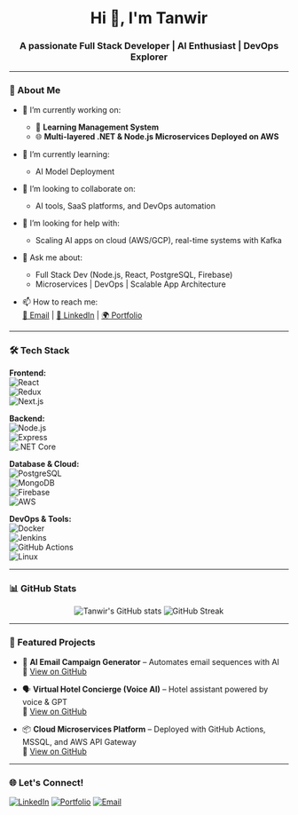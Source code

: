 <h1 align="center">Hi 👋, I'm Tanwir</h1>
<h3 align="center">A passionate Full Stack Developer | AI Enthusiast | DevOps Explorer</h3>

---

### 💼 About Me

- 🔭 I’m currently working on:
  - 🏨 **Learning Management System**
  - 🌐 **Multi-layered .NET & Node.js Microservices Deployed on AWS**

- 🌱 I’m currently learning:
  -  AI Model Deployment

- 👯 I’m looking to collaborate on:
  - AI tools, SaaS platforms, and DevOps automation

- 🤝 I’m looking for help with:
  - Scaling AI apps on cloud (AWS/GCP), real-time systems with Kafka

- 💬 Ask me about:
  - Full Stack Dev (Node.js, React, PostgreSQL, Firebase)
  - Microservices | DevOps | Scalable App Architecture

- 📫 How to reach me:  
  [📧 Email](mailto:tanwir@example.com) | [💼 LinkedIn](https://linkedin.com/in/yourprofile) | [🌍 Portfolio](https://yourwebsite.com)

---

### 🛠️ Tech Stack

**Frontend:**  
![React](https://img.shields.io/badge/-React-61DAFB?logo=react&logoColor=white&style=flat)  
![Redux](https://img.shields.io/badge/-Redux-764ABC?logo=redux&logoColor=white&style=flat)  
![Next.js](https://img.shields.io/badge/-Next.js-000000?logo=next.js&logoColor=white&style=flat)

**Backend:**  
![Node.js](https://img.shields.io/badge/-Node.js-339933?logo=node.js&logoColor=white&style=flat)  
![Express](https://img.shields.io/badge/-Express-000000?logo=express&logoColor=white&style=flat)  
![.NET Core](https://img.shields.io/badge/-.NET_Core-512BD4?logo=dotnet&logoColor=white&style=flat)

**Database & Cloud:**  
![PostgreSQL](https://img.shields.io/badge/-PostgreSQL-336791?logo=postgresql&logoColor=white&style=flat)  
![MongoDB](https://img.shields.io/badge/-MongoDB-47A248?logo=mongodb&logoColor=white&style=flat)  
![Firebase](https://img.shields.io/badge/-Firebase-FFCA28?logo=firebase&logoColor=white&style=flat)  
![AWS](https://img.shields.io/badge/-AWS-232F3E?logo=amazon-aws&logoColor=white&style=flat)

**DevOps & Tools:**  
![Docker](https://img.shields.io/badge/-Docker-2496ED?logo=docker&logoColor=white&style=flat)  
![Jenkins](https://img.shields.io/badge/-Jenkins-D24939?logo=jenkins&logoColor=white&style=flat)  
![GitHub Actions](https://img.shields.io/badge/-GitHub_Actions-2088FF?logo=github-actions&logoColor=white&style=flat)  
![Linux](https://img.shields.io/badge/-Linux-FCC624?logo=linux&logoColor=black&style=flat)

---

### 📊 GitHub Stats

<p align="center">
  <img src="https://github-readme-stats.vercel.app/api?username=your-github-username&show_icons=true&theme=radical" alt="Tanwir's GitHub stats" />
  <img src="https://github-readme-streak-stats.herokuapp.com/?user=your-github-username&theme=radical" alt="GitHub Streak" />
</p>

---

### 📌 Featured Projects

- 🧠 **AI Email Campaign Generator** – Automates email sequences with AI  
  🔗 [View on GitHub](https://github.com/your-github-username/email-ai-platform)

- 🗣️ **Virtual Hotel Concierge (Voice AI)** – Hotel assistant powered by voice & GPT  
  🔗 [View on GitHub](https://github.com/your-github-username/voice-concierge-ai)

- 📦 **Cloud Microservices Platform** – Deployed with GitHub Actions, MSSQL, and AWS API Gateway  
  🔗 [View on GitHub](https://github.com/your-github-username/cloud-microservices)

---

### 🌐 Let's Connect!

[![LinkedIn](https://img.shields.io/badge/-LinkedIn-0077B5?logo=linkedin&logoColor=white&style=flat)](https://linkedin.com/in/yourprofile)
[![Portfolio](https://img.shields.io/badge/-Portfolio-000?style=flat&logo=firefox&logoColor=white)](https://yourwebsite.com)
[![Email](https://img.shields.io/badge/-Email-D14836?style=flat&logo=gmail&logoColor=white)](mailto:tanwir@example.com)
